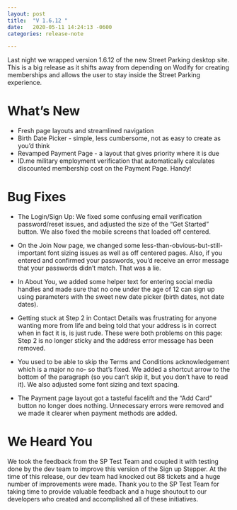 ```yaml
---
layout: post
title:  "V 1.6.12 "
date:   2020-05-11 14:24:13 -0600
categories: release-note

---
```

Last night we wrapped version 1.6.12 of the new Street Parking desktop site. This is a big release as it shifts away from depending on Wodify for creating memberships and allows the user to stay inside the Street Parking experience. 

# What’s New
- Fresh page layouts and streamlined navigation
- Birth Date Picker - simple, less cumbersome, not as easy to create as you’d think
- Revamped Payment Page - a layout that gives priority where it is due 
- ID.me military employment verification that automatically calculates discounted membership cost on the Payment Page. Handy!

# Bug Fixes
- The Login/Sign Up: We fixed some confusing email verification password/reset issues, and adjusted the size of the “Get Started” button. We also fixed the mobile screens that loaded off centered.

- On the Join Now page, we changed some less-than-obvious-but-still-important font sizing issues as well as off centered pages. Also, if you entered and confirmed your passwords, you’d receive an error message that your passwords didn’t match. That was a lie. 

- In About You, we added some helper text for entering social media handles and made sure that no one under the age of 12 can sign up using parameters with the sweet new date picker (birth dates, not date dates). 

- Getting stuck at Step 2 in Contact Details was frustrating for anyone wanting more from life and being told that your address is in correct when in fact it is, is just rude. These were both problems on this page: Step 2 is no longer sticky and the address error message has been removed. 

- You used to be able to skip the Terms and Conditions acknowledgement which is a major no no- so that’s fixed. We added a shortcut arrow to the bottom of the paragraph (so you can’t skip it, but you don’t have to read it). We also adjusted some font sizing and text spacing. 

- The Payment page layout got a tasteful facelift and the “Add Card” button no longer does nothing. Unnecessary errors were removed and we made it clearer when payment methods are added. 

# We Heard You
We took the feedback from the SP Test Team and coupled it with testing done by the dev team to improve this version of the Sign up Stepper. At the time of this release, our dev team had knocked out 88 tickets and a huge number of improvements were made. Thank you to the SP Test Team for taking time to provide valuable feedback and a huge shoutout to our developers who created and accomplished all of these initiatives. 

